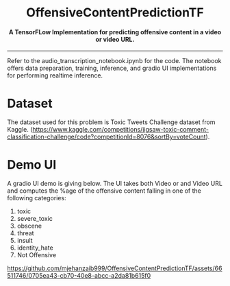 


<div align="center">

OffensiveContentPredictionTF
===========================
<h4> A TensorFLow Implementation for predicting offensive content in a video or video URL. </h4>

<!-- [![Documentation](https://img.shields.io/badge/docs-latest-brightgreen.svg?style=flat)](https://huggingface.co/docs/optimum/index)
[![python](https://img.shields.io/badge/python-3.10.12-green)](https://www.python.org/downloads/release/python-31013/)
[![cuda](https://img.shields.io/badge/cuda-12.2-green)](https://developer.nvidia.com/cuda-downloads)
[![trt-llm](https://img.shields.io/badge/TensorRT--LLM-0.9.0-green)](https://github.com/nvidia/tensorrt-llm)
[![license](https://img.shields.io/badge/license-Apache%202-blue)](./LICENSE) -->

---
<div align="left">

Refer to the audio_transcription_notebook.ipynb for the code. The notebook offers data preparation, training, inference, and gradio UI implementations for performing realtime inference.

</div></div>

# Dataset
The dataset used for this problem is Toxic Tweets Challenge dataset from Kaggle. (https://www.kaggle.com/competitions/jigsaw-toxic-comment-classification-challenge/code?competitionId=8076&sortBy=voteCount).

# Demo UI
A gradio UI demo is giving below. The UI takes both Video or and Video URL and computes the %age of the offensive content falling in one of the following categories:
  1. toxic
  2. severe_toxic
  3. obscene
  4. threat
  5. insult
  6. identity_hate
  7. Not Offensive


https://github.com/mjehanzaib999/OffensiveContentPredictionTF/assets/66511746/0705ea43-cb70-40e8-abcc-a2da81b615f0








